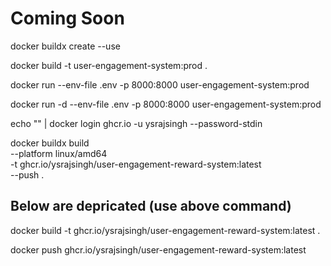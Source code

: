 # Coming Soon

docker buildx create --use

docker build -t user-engagement-system:prod .

docker run --env-file .env -p 8000:8000 user-engagement-system:prod

docker run -d --env-file .env -p 8000:8000 user-engagement-system:prod

echo "<github token>" | docker login ghcr.io -u ysrajsingh --password-stdin


docker buildx build \
  --platform linux/amd64 \
  -t ghcr.io/ysrajsingh/user-engagement-reward-system:latest \
  --push .

## Below are depricated (use above command)

docker build -t ghcr.io/ysrajsingh/user-engagement-reward-system:latest .


docker push ghcr.io/ysrajsingh/user-engagement-reward-system:latest
